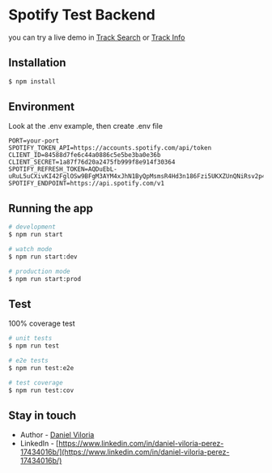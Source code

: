 # Spotify Test Backend
you can try a live demo in [Track Search](http://165.227.76.8:8000/search?q=What%20you%20know&limit=20&page=1)
or
[Track Info](http://165.227.76.8:8000/track/7ge0ABF3ud7cftHDnsID0Q)

## Installation

```bash
$ npm install
```

## Environment
Look at the .env example, then create .env file
```dotenv
PORT=your-port
SPOTIFY_TOKEN_API=https://accounts.spotify.com/api/token
CLIENT_ID=84588d7fe6c44a0886c5e5be3ba0e36b
CLIENT_SECRET=1a87f76d20a2475fb999f8e914f30364
SPOTIFY_REFRESH_TOKEN=AQDuEbL-uRuL5uCXivKI42FglOSw9BFgM3AYM4xJhN1ByQpMsmsR4Hd3n186Fzi5UKXZUnQNiRsv2p4qBdzfcDWDXSQKOzeK8ZnTljdLqNJB4odN_kEumciDqIFr_da8K74
SPOTIFY_ENDPOINT=https://api.spotify.com/v1
```

## Running the app

```bash
# development
$ npm run start

# watch mode
$ npm run start:dev

# production mode
$ npm run start:prod
```

## Test
100% coverage test

```bash
# unit tests
$ npm run test

# e2e tests
$ npm run test:e2e

# test coverage
$ npm run test:cov
```
## Stay in touch

- Author - [Daniel Viloria](https://github.com/davp00)
- LinkedIn - [https://www.linkedin.com/in/daniel-viloria-perez-17434016b/](https://www.linkedin.com/in/daniel-viloria-perez-17434016b/)
